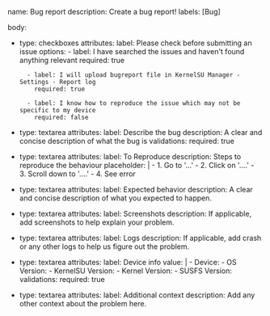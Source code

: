 name: Bug report
description: Create a bug report!
labels: [Bug]

body:
  - type: checkboxes
    attributes:
       label: Please check before submitting an issue
       options:
          - label: I have searched the issues and haven't found anything relevant
            required: true
            
          - label: I will upload bugreport file in KernelSU Manager - Settings - Report log
            required: true
            
          - label: I know how to reproduce the issue which may not be specific to my device
            required: false


  - type: textarea
    attributes:
        label: Describe the bug
        description: A clear and concise description of what the bug is
    validations:
        required: true
      

  - type: textarea
    attributes:
        label: To Reproduce
        description: Steps to reproduce the behaviour
        placeholder: |
          - 1. Go to '...'
          - 2. Click on '....'
          - 3. Scroll down to '....'
          - 4. See error
          

  - type: textarea
    attributes:
        label: Expected behavior
        description: A clear and concise description of what you expected to happen.
    
    
  - type: textarea
    attributes:
        label: Screenshots
        description: If applicable, add screenshots to help explain your problem.
        
        
  - type: textarea
    attributes:
        label: Logs
        description: If applicable, add crash or any other logs to help us figure out the problem.
        
        
  - type: textarea
    attributes:
        label: Device info
        value: |
          - Device:
          - OS Version:
          - KernelSU Version:
          - Kernel Version:
          - SUSFS Version:
    validations:
        required: true


  - type: textarea
    attributes:
        label: Additional context
        description: Add any other context about the problem here.
